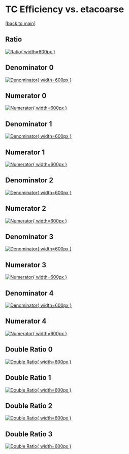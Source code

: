 # TC Efficiency vs. etacoarse

[[back to main](./)]



## Ratio

[![Ratio](../mtv/var/TC_base_13_-1_eff_etacoarse.png){ width=600px }](../mtv/var/TC_base_13_-1_eff_etacoarse.pdf)

## Denominator 0

[![Denominator](../mtv/den/TC_base_13_-1_eff_etacoarse_den0.png){ width=600px }](../mtv/den/TC_base_13_-1_eff_etacoarse_den0.pdf)

## Numerator 0

[![Numerator](../mtv/num/TC_base_13_-1_eff_etacoarse_num0.png){ width=600px }](../mtv/num/TC_base_13_-1_eff_etacoarse_num0.pdf)

## Denominator 1

[![Denominator](../mtv/den/TC_base_13_-1_eff_etacoarse_den1.png){ width=600px }](../mtv/den/TC_base_13_-1_eff_etacoarse_den1.pdf)

## Numerator 1

[![Numerator](../mtv/num/TC_base_13_-1_eff_etacoarse_num1.png){ width=600px }](../mtv/num/TC_base_13_-1_eff_etacoarse_num1.pdf)

## Denominator 2

[![Denominator](../mtv/den/TC_base_13_-1_eff_etacoarse_den2.png){ width=600px }](../mtv/den/TC_base_13_-1_eff_etacoarse_den2.pdf)

## Numerator 2

[![Numerator](../mtv/num/TC_base_13_-1_eff_etacoarse_num2.png){ width=600px }](../mtv/num/TC_base_13_-1_eff_etacoarse_num2.pdf)

## Denominator 3

[![Denominator](../mtv/den/TC_base_13_-1_eff_etacoarse_den3.png){ width=600px }](../mtv/den/TC_base_13_-1_eff_etacoarse_den3.pdf)

## Numerator 3

[![Numerator](../mtv/num/TC_base_13_-1_eff_etacoarse_num3.png){ width=600px }](../mtv/num/TC_base_13_-1_eff_etacoarse_num3.pdf)

## Denominator 4

[![Denominator](../mtv/den/TC_base_13_-1_eff_etacoarse_den4.png){ width=600px }](../mtv/den/TC_base_13_-1_eff_etacoarse_den4.pdf)

## Numerator 4

[![Numerator](../mtv/num/TC_base_13_-1_eff_etacoarse_num4.png){ width=600px }](../mtv/num/TC_base_13_-1_eff_etacoarse_num4.pdf)

## Double Ratio 0

[![Double Ratio](../mtv/ratio/TC_base_13_-1_eff_etacoarse_ratio0.png){ width=600px }](../mtv/ratio/TC_base_13_-1_eff_etacoarse_ratio0.pdf)

## Double Ratio 1

[![Double Ratio](../mtv/ratio/TC_base_13_-1_eff_etacoarse_ratio1.png){ width=600px }](../mtv/ratio/TC_base_13_-1_eff_etacoarse_ratio1.pdf)

## Double Ratio 2

[![Double Ratio](../mtv/ratio/TC_base_13_-1_eff_etacoarse_ratio2.png){ width=600px }](../mtv/ratio/TC_base_13_-1_eff_etacoarse_ratio2.pdf)

## Double Ratio 3

[![Double Ratio](../mtv/ratio/TC_base_13_-1_eff_etacoarse_ratio3.png){ width=600px }](../mtv/ratio/TC_base_13_-1_eff_etacoarse_ratio3.pdf)

